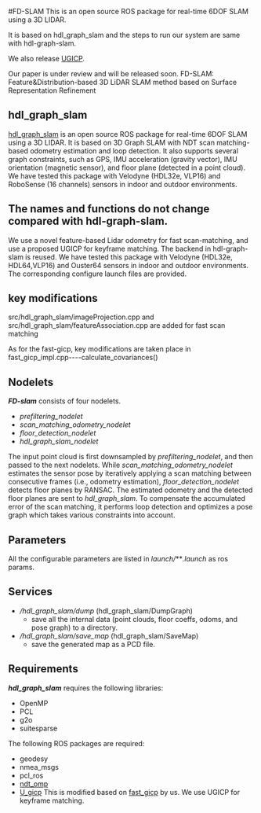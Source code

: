#FD-SLAM
This is an open source ROS package for real-time 6DOF SLAM using a 3D LIDAR.

It is based on hdl_graph_slam and the steps to run our system are same with hdl-graph-slam.

We also release [UGICP](https://github.com/SLAMWang/UGICP).

Our paper is under review and will be released soon.
FD-SLAM: Feature&Distribution-based 3D LiDAR SLAM method based on Surface Representation Refinement


## hdl_graph_slam

[hdl_graph_slam](https://github.com/koide3/hdl_graph_slam) is an open source ROS package for real-time 6DOF SLAM using a 3D LIDAR. It is based on 3D Graph SLAM with NDT scan matching-based odometry estimation and loop detection. It also supports several graph constraints, such as GPS, IMU acceleration (gravity vector), IMU orientation (magnetic sensor), and floor plane (detected in a point cloud). We have tested this package with Velodyne (HDL32e, VLP16) and RoboSense (16 channels) sensors in indoor and outdoor environments.

## The names and functions do not change compared with hdl-graph-slam.

We use a novel feature-based Lidar odometry for fast scan-matching, and use a proposed UGICP for keyframe matching. The backend in hdl-graph-slam is reused.  We have tested this package with Velodyne (HDL32e, HDL64,VLP16) and Ouster64 sensors in indoor and outdoor environments. The corresponding configure launch files are provided.

## key modifications
src/hdl_graph_slam/imageProjection.cpp and src/hdl_graph_slam/featureAssociation.cpp are added for fast scan matching

As for the fast-gicp, key modifications are taken place in fast_gicp_impl.cpp----calculate_covariances()


## Nodelets
***FD-slam*** consists of four nodelets.

- *prefiltering_nodelet*
- *scan_matching_odometry_nodelet*
- *floor_detection_nodelet*
- *hdl_graph_slam_nodelet*

The input point cloud is first downsampled by *prefiltering_nodelet*, and then passed to the next nodelets. While *scan_matching_odometry_nodelet* estimates the sensor pose by iteratively applying a scan matching between consecutive frames (i.e., odometry estimation), *floor_detection_nodelet* detects floor planes by RANSAC. The estimated odometry and the detected floor planes are sent to *hdl_graph_slam*. To compensate the accumulated error of the scan matching, it performs loop detection and optimizes a pose graph which takes various constraints into account.



## Parameters
All the configurable parameters are listed in *launch/****.launch* as ros params.

## Services
- */hdl_graph_slam/dump*  (hdl_graph_slam/DumpGraph)
  - save all the internal data (point clouds, floor coeffs, odoms, and pose graph) to a directory.
- */hdl_graph_slam/save_map*  (hdl_graph_slam/SaveMap)
  - save the generated map as a PCD file.

## Requirements
***hdl_graph_slam*** requires the following libraries:

- OpenMP
- PCL
- g2o
- suitesparse

The following ROS packages are required:

- geodesy
- nmea_msgs
- pcl_ros
- [ndt_omp](https://github.com/koide3/ndt_omp)
- [U_gicp](https://github.com/SLAMWang/UGICP) This is modified based on [fast_gicp](https://github.com/SMRT-AIST/fast_gicp) by us. We use UGICP for keyframe matching.


